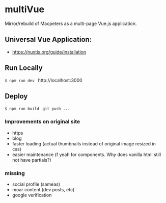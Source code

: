 # multiVue
Mirror/rebuild of Macpeters as a multi-page Vue.js application.

## Universal Vue Application:
* https://nuxtjs.org/guide/installation

## Run Locally
``` $ npm run dev  ```
http://localhost:3000

## Deploy
``` $ npm run build ``` 
```  git push ... ```

### Improvements on original site
* https
* blog
* faster loading (actual thumbnails instead of original image resized in css)
* easier maintenance (f yeah for components.  Why does vanilla html still not have partials?)

### missing
* social profile (sameas)
* moar content (dev posts, etc)
* google verification
